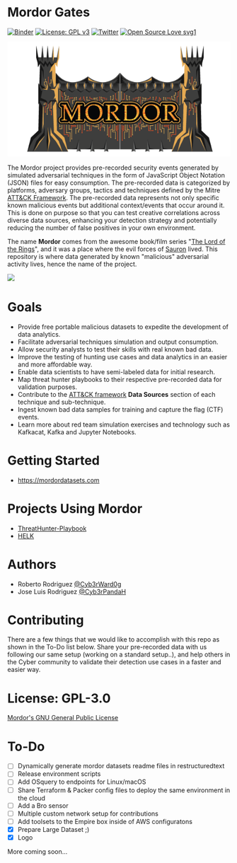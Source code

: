 # Mordor Gates

[![Binder](https://mybinder.org/badge_logo.svg)](https://mybinder.org/v2/gh/hunters-forge/mordor/master)
[![License: GPL v3](https://img.shields.io/badge/License-GPLv3-blue.svg)](https://www.gnu.org/licenses/gpl-3.0)
[![Twitter](https://img.shields.io/twitter/follow/Mordor_Project.svg?style=social&label=Follow)](https://twitter.com/Mordor_Project)
[![Open Source Love svg1](https://badges.frapsoft.com/os/v3/open-source.svg?v=103)](https://github.com/ellerbrock/open-source-badges/)

![mordor_logo](./docs/content/images/logo/logo.png)

The Mordor project provides pre-recorded security events generated by simulated adversarial techniques in the form of JavaScript Object Notation (JSON) files for easy consumption. The pre-recorded data is categorized by platforms, adversary groups, tactics and techniques defined by the Mitre [ATT&CK Framework](https://attack.mitre.org/wiki/Main_Page). The pre-recorded data represents not only specific known malicious events but additional context/events that occur around it. This is done on purpose so that you can test creative correlations across diverse data sources, enhancing your detection strategy and potentially reducing the number of false positives in your own environment.

The name **Mordor** comes from the awesome book/film series "[The Lord of the Rings](https://en.wikipedia.org/wiki/The_Lord_of_the_Rings_(film_series))", and it was a place where the evil forces of [Sauron](https://en.wikipedia.org/wiki/Sauron) lived. This repository is where data generated by known "malicious" adversarial activity lives, hence the name of the project.

<img src="https://media.giphy.com/media/26uN0fPodsblcQ2V8S/giphy.gif" width="980" />

# Goals

* Provide free portable malicious datasets to expedite the development of data analytics.
* Facilitate adversarial techniques simulation and output consumption.
* Allow security analysts to test their skills with real known bad data.
* Improve the testing of hunting use cases and data analytics in an easier and more affordable way.
* Enable data scientists to have semi-labeled data for initial research.
* Map threat hunter playbooks to their respective pre-recorded data for validation purposes.
* Contribute to the [ATT&CK framework](https://attack.mitre.org/wiki/Main_Page) **Data Sources** section of each technique and sub-technique.
* Ingest known bad data samples for training and capture the flag (CTF) events.
* Learn more about red team simulation exercises and technology such as Kafkacat, Kafka and Jupyter Notebooks.

# Getting Started

* https://mordordatasets.com

# Projects Using Mordor

* [ThreatHunter-Playbook](https://github.com/Cyb3rWard0g/ThreatHunter-Playbook)
* [HELK](https://github.com/Cyb3rWard0g/HELK)

# Authors

* Roberto Rodriguez [@Cyb3rWard0g](https://twitter.com/Cyb3rWard0g)
* Jose Luis Rodriguez [@Cyb3rPandaH](https://twitter.com/Cyb3rPandaH)

# Contributing

There are a few things that we would like to accomplish with this repo as shown in the To-Do list below. Share your pre-recorded data with us following our same setup (working on a standard setup..), and help others in the Cyber community to validate their detection use cases in a faster and easier way.  

# License: GPL-3.0

[ Mordor's GNU General Public License](https://github.com/Cyb3rWard0g/Mordor/blob/master/LICENSE)

# To-Do

- [ ] Dynamically generate mordor datasets readme files in restructuredtext
- [ ] Release environment scripts
- [ ] Add OSquery to endpoints for Linux/macOS
- [ ] Share Terraform & Packer config files to deploy the same environment in the cloud
- [ ] Add a Bro sensor
- [ ] Multiple custom network setup for contributions
- [ ] Add toolsets to the Empire box inside of AWS configuratons
- [X] Prepare Large Dataset ;)
- [X] Logo

More coming soon...
